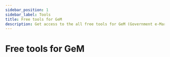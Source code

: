 ```yaml
---
sidebar_position: 1
sidebar_label: Tools
title: Free tools for GeM
description: Get access to the all free tools for GeM (Government e-Marketplace) to increase your work efficiency.
---
```


# Free tools for GeM
